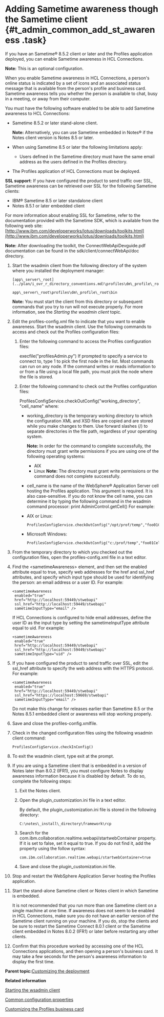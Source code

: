 # Adding Sametime awareness though the Sametime client {#t_admin_common_add_st_awareness .task}

If you have an Sametime® 8.5.2 client or later and the Profiles application deployed, you can enable Sametime awareness in HCL Connections.

**Note:** This is an optional configuration.

When you enable Sametime awareness in HCL Connections, a person's online status is indicated by a set of icons and an associated status message that is available from the person's profile and business card. Sametime awareness tells you whether the person is available to chat, busy in a meeting, or away from their computer.

You must have the following software enabled to be able to add Sametime awareness to HCL Connections:

-   Sametime 8.5.2 or later stand-alone client.

    **Note:** Alternatively, you can use Sametime embedded in Notes® if the Notes client version is Notes 8.5 or later.

-   When using Sametime 8.5 or later the following limitations apply:
    -   Users defined in the Sametime directory must have the same email address as the users defined in the Profiles directory.
-   The Profiles application of HCL Connections must be deployed.

**SSL support**: If you have configured the product to send traffic over SSL, Sametime awareness can be retrieved over SSL for the following Sametime clients:

-   IBM® Sametime 8.5 or later standalone client
-   Notes 8.5.1 or later embedded client

For more information about enabling SSL for Sametime, refer to the documentation provided with the Sametime SDK, which is available from the following web site: [http://www.ibm.com/developerworks/lotus/downloads/toolkits.html](http://www.ibm.com/developerworks/lotus/downloads/toolkits.html)

**Note:** After downloading the toolkit, the ConnectWebApiDevguide.pdf documentation can be found in the sdk/client/connectWebApi/doc directory.

1.  Start the wsadmin client from the following directory of the system where you installed the deployment manager:

    ```
    [app\_server\_root](../plan/i_ovr_r_directory_conventions.md)\profiles\dm\_profile\_root\bin
    ```

    ```
    app\_server\_root\profiles\dm\_profile\_root\bin
    ```

    **Note:** You must start the client from this directory or subsequent commands that you try to run will not execute properly. For more information, see the *Starting the wsadmin client* topic.

2.  Edit the profiles-config.xml file to indicate that you want to enable awareness. Start the wsadmin client. Use the following commands to access and check out the Profiles configuration files:

    1.  Enter the following command to access the Profiles configuration files:

        execfile\("profilesAdmin.py"\) If prompted to specify a service to connect to, type 1 to pick the first node in the list. Most commands can run on any node. If the command writes or reads information to or from a file using a local file path, you must pick the node where the file is stored.

    2.  Enter the following command to check out the Profiles configuration files:

        ProfilesConfigService.checkOutConfig\("working\_directory", "cell\_name" where:

        -   working\_directory is the temporary working directory to which the configuration XML and XSD files are copied and are stored while you make changes to them. Use forward slashes \(/\) to separate directories in the file path, regardless of your operating system.

            **Note:** In order for the command to complete successfully, the directory must grant write permissions if you are using one of the following operating systems:

            -   AIX
            -   Linux
            **Note:** The directory must grant write permissions or the command does not complete successfully.

        -   cell\_name is the name of the WebSphere® Application Server cell hosting the Profiles application. This argument is required. It is also case-sensitive. If you do not know the cell name, you can determine it by typing the following command in the wsadmin command processor: print AdminControl.getCell\(\)
        For example:

        -   AIX or Linux:

            ```
            ProfilesConfigService.checkOutConfig("/opt/prof/temp","foo01Cell01")
            ```

        -   Microsoft Windows:

            ```
            ProfilesConfigService.checkOutConfig("c:/prof/temp","foo01Cell01")
            ```

3.  From the temporary directory to which you checked out the configuration files, open the profiles-config.xml file in a text editor.

4.  Find the <sametimeAwareness\> element, and then set the enabled attribute equal to true, specify web addresses for the href and ssl\_href attributes, and specify which input type should be used for identifying the person: an email address or a user ID. For example:

    ```
    <sametimeAwareness 
     enabled="true" 
     href="http://localhost:59449/stwebapi"  
     ssl_href="http://localhost:59449/stwebapi" 
     sametimeInputType="email" />
    ```

    If HCL Connections is configured to hide email addresses, define the user ID as the input type by setting the sametimeInputType attribute equal to uid. For example:

    ```
    <sametimeAwareness 
     enabled="true" 
     href="http://localhost:59449/stwebapi"  
     ssl_href="http://localhost:59449/stwebapi" 
     sametimeInputType="uid" />
    ```

5.  If you have configured the product to send traffic over SSL, edit the ssl\_href attribute to specify the web address with the HTTPS protocol. For example:

    ```
    <sametimeAwareness 
     enabled="true" 
     href="http://localhost:59449/stwebapi"  
     ssl_href="https://localhost:59669/stwebapi" 
     sametimeInputType="email" />
    ```

    Do not make this change for releases earlier than Sametime 8.5 or the Notes 8.5.1 embedded client or awareness will stop working properly.

6.  Save and close the profiles-config.xmlfile.

7.  Check in the changed configuration files using the following wsadmin client command:

    ```
    ProfilesConfigService.checkInConfig()
    ```

8.  To exit the wsadmin client, type exit at the prompt.

9.  If you are using a Sametime client that is embedded in a version of Notes later than 8.0.2 \(IFR1\), you must configure Notes to display awareness information because it is disabled by default. To do so, complete the following steps:

    1.  Exit the Notes client.

    2.  Open the plugin\_customization.ini file in a text editor.

        By default, the plugin\_customization.ini file is stored in the following directory:

        ```
        C:\notes\_install\_directory\framework\rcp
        ```

    3.  Search for the com.ibm.collaboration.realtime.webapi/startwebContainer property. If it is set to false, set it equal to true. If you do not find it, add the property using the follow syntax:

        ```
        com.ibm.collaboration.realtime.webapi/startwebContainer=true
        ```

    4.  Save and close the plugin\_customization.ini file.

10. Stop and restart the WebSphere Application Server hosting the Profiles application.

11. Start the stand-alone Sametime client or Notes client in which Sametime is embedded.

    It is not recommended that you run more than one Sametime client on a single machine at one time. If awareness does not seem to be enabled in HCL Connections, make sure you do not have an earlier version of the Sametime client running on your machine. If you do, stop the clients and be sure to restart the Sametime Connect 8.0.1 client or the Sametime client embedded in Notes 8.0.2 \(IFR1\) or later before restarting any other clients.

12. Confirm that this procedure worked by accessing one of the HCL Connections applications, and then opening a person's business card. It may take a few seconds for the person's awareness information to display the first time.


**Parent topic:**[Customizing the deployment](../admin/c_admin_common_customizing.md)

**Related information**  


[Starting the wsadmin client](../admin/t_admin_wsadmin_starting.md)

[Common configuration properties](../admin/r_admin_common_props.md)

[Customizing the Profiles business card](../customize/c_admin_profiles_customize_biz_card_links.md)

